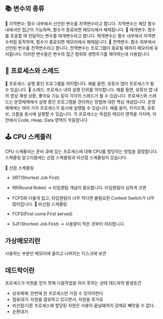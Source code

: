 ## 📚 변수의 종류

🔹 지역변수: 함수 내부에서 선언된 변수를 지역변수라고 합니다. 지역변수는 해당 함수 내에서만 접근이 가능하며, 함수가 종료되면 메모리에서 해제됩니다.
🔹 매개변수: 함수를 호출할 때 전달하는 변수를 매개변수라고 합니다. 매개변수는 함수 내부에서 지역변수처럼 동작하며, 함수가 종료되면 메모리에서 해제됩니다.
🔹 전역변수: 함수 외부에서 선언된 변수를 전역변수라고 합니다. 전역변수는 프로그램이 종료될 때까지 메모리에 유지됩니다.
이러한 변수들은 변수의 접근 범위와 생명주기를 제어하는데 사용됩니다.

## 🚀 프로세스와 스레드

🔸 프로세스: 실행 중인 프로그램을 의미합니다. 예를 들면, 유튜브 앱이 프로세스가 될 수 있습니다.
🔸 스레드: 프로세스 내의 실행 단위를 의미합니다. 예를 들면, 유튜브 앱 내의 영상 재생 상황, 좋아요 기능 등이 각각의 스레드가 될 수 있습니다.
프로세스와 스레드는 운영체제에서 실행 중인 프로그램을 관리하는 방법에 대한 핵심 개념입니다. 운영체제에는 여러 가지 프로세스가 동시에 실행될 수 있습니다. 예를 들어, 카카오톡, 유튜브, 크롬을 동시에 실행할 수 있습니다. 각 프로세스는 독립된 메모리 영역을 가지며, 이 안에서 Code, Heap, Data 영역이 작동합니다.

## 🕹️ CPU 스케줄러

CPU 스케줄러는 준비 큐에 있는 프로세스에 대해 CPU를 할당하는 방법을 결정합니다. 스케줄링 알고리즘에는 선점 스케줄링과 비선점 스케줄링이 있습니다.

🔺 선점 스케줄링

-   SRT(Shortest Job First)
-   RR(Round Robin) -> 타임퀀텀 개념이 중요합니다. 타임퀀텀이 심하게 크면
-   FCFS와 다를게 없고, 타임퀀텀이 너무 작다면 불필요한 Context Switch가 너무 많아집니다.
    🔺 비선점 스케줄링

-   FCFS(First come First served)
-   SJF(Shortest Job First) -> 사용량이 작은 것부터 처리합니다.

## 가상메모리란

사용하는 부분만 메모리에 올리고 나머지는 디스크에 보관

## 데드락이란

프로세스가 자원을 얻지 못해 다음작업을 하지 못하는 상태
데드락의 발생조건

-   상호배제: 한번에 한 프로세스만 가질 수 있어야한다
-   점유대기: 자원을 점유하고 있으면서, 자원을 추가로
-   비선점:다른 프로세스에 할당된 자원은 사용이 끝날떄까지 강제로 빼앗을 수 없다.
-   순환대기
